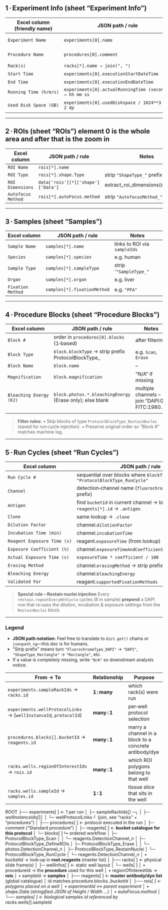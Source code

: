 
## 1 · Experiment Info (sheet **“Experiment Info”**)

| Excel column (friendly name) | JSON path / rule                                        | Notes                               |
| ---------------------------- | ------------------------------------------------------- | ----------------------------------- |
| `Experiment Name`            | `experiments[0].name`                                   | first (and only) experiment block   |
| `Procedure Name`             | `procedures[0].comment`           | “Standard procedure” in sample      |
| `Rack(s)`                    | `racks[*].name → join(", ")`                            | comma‑separate if >1                |
| `Start Time`                 | `experiments[0].executionStartDateTime`                 | ISO‑8601 UTC                        |
| `End Time`                   | `experiments[0].executionEndDateTime`                   |  –                                  |
| `Running Time (h/m/s)`       | `experiments[0].actualRunningTime (seconds) → hh mm ss` | `timedelta(seconds=...)`            |
| `Used Disk Space (GB)`       | `experiments[0].usedDiskspace / 1024**3 → 2 dp`         | unknown unit → assume bytes for now |

---

## 2 · ROIs (sheet **“ROIs”**) element 0 is the whole area and after that is the zoom in

| Excel column       | JSON path / rule           | Notes                       |
| ------------------ | -------------------------- | --------------------------- |
| `ROI Name`         | `rois[*].name`             |                             |
| `ROI Type`         | `rois[*].shape.Type`       | strip `"ShapeType_"` prefix |
| `ROI Dimensions`   | `data['rois'][*]['shape']['Data']`| extract_roi_dimensions(data['rois'])
| `Autofocus Method` | `rois[*].autoFocus.method` | strip `"AutofocusMethod_"`  |

---

## 3 · Samples (sheet **“Samples”**)

| Excel column      | JSON path / rule            | Notes                        |
| ----------------- | --------------------------- | ---------------------------- |
| `Sample Name`     | `samples[*].name`           | links to ROI via `sampleIds` |
| `Species`         | `samples[*].species`        | e.g. human                         |
| `Sample Type`     | `samples[*].sampleType`     | strip  '`"SampleType_"`        |
| `Organ`           | `samples[*].organ`          | e.g. liver                          |
| `Fixation Method` | `samples[*].fixationMethod` | e.g. `"PFA"`           |

---

## 4 · Procedure Blocks (sheet **“Procedure Blocks”**)

| Excel column            | JSON path / rule                                          | Notes                                         |
| ----------------------- | --------------------------------------------------------- | --------------------------------------------- |
| `Block #`               | order in `procedures[0].blocks` (1‑based)                 | after filtering                               |
| `Block Type`            | `block.blockType` → strip prefix    ProtocolBlockType_                      | e.g. `Scan`, `Erase`                          |
| `Block Name`            | `block.name`                             | –                                             |
| `Magnification`         | `block.magnification`                                     | “N/A” if missing                              |
| `Bleaching Energy (KJ)` | `block.photos.*.bleachingEnergy` (Erase only); else blank | multiple channels – join “DAPI:0; FITC:1980…” |
                            |

> **Filter rules:**
> • Skip blocks of type `ProtocolBlockType_RestainNuclei` (saved for run‑cycle injection).
> • Preserve original order so “Block #” matches machine log.

---

## 5 · Run Cycles (sheet **“Run Cycles”**)

| Excel column                | JSON path / rule                                                                         | Notes                  |
| --------------------------- | ---------------------------------------------------------------------------------------- | ---------------------- |
| `Run Cycle #`               | sequential over blocks where `blockType == "ProtocolBlockType_RunCycle"`                 | –                      |
| `Channel`                   | detection‑channel name (`fluorochromeType` → strip prefix)                               | DAPI, FITC, PE, APC    |
| `Antigen`                   | find `bucketId` in current channel → look up **top‑level** `reagents[*].id` → `.antigen` | blank for DAPI/restain |
| `Clone`                     | same lookup → `.clone`                                                                   | blank possible         |
| `Dilution Factor`           | channel.`dilutionFactor`                                                                 | integer                |
| `Incubation Time (min)`     | channel.`incubationTime`                                                                 | –                      |
| `Reagent Exposure Time (s)` | reagent.`exposureTime` (from lookup)                                                     | –                      |
| `Exposure Coefficient (%)`  | channel.`exposureTimeAndCoefficient.timeCoefficient`                                     | –                      |
| `Actual Exposure Time (s)`  | `exposureTime * coefficient / 100`                                                       | float                  |
| `Erasing Method`            | channel.`erasingMethod` → strip prefix                                                   | –                      |
| `Bleaching Energy`          | channel.`bleachingEnergy`                                                                | 0 for none             |
| `Validated For`             | reagent.`supportedFixationMethods`                                                       | may be CSV             |

> **Special rule – Restain nuclei injection**
> Every `restain.repeatEveryNthCycle` cycles (8 in sample) **prepend** a DAPI row that re‑uses the dilution, incubation & exposure settings from the `RestainNuclei` block.

---

### Legend

* **JSON path notation:** Feel free to translate to `dict.get()` chains or `jsonpath_ng`—this doc is for humans.
* “Strip prefix” means turn `"FluorochromeType_DAPI"` → `"DAPI"`, `"ShapeType_Rectangle"` → `"Rectangle"`, etc.
* If a value is *completely* missing, write `"N/A"` so downstream analysts notice.



| From → To                                                          | Relationship | Purpose                                               |
| ------------------------------------------------------------------ | ------------ | ----------------------------------------------------- |
| `experiments.sampleRackIds` → `racks.id`                           | **1 : many** | which rack(s) were run                                |
| `experiments.wellProtocolLinks` → (`wellInstanceId`, `protocolId`) | **many : 1** | per‑well protocol selection                           |
| `procedures.blocks[].bucketId` → `reagents.id`                     | **many : 1** | marry a channel in a block to a concrete antibody/dye |
| `racks.wells.regionOfInterestIds` → `rois.id`                      | **many : 1** | which ROI polygons belong to that well                |
| `racks.wells.sampleId` → `samples.id`                              | **1 : 1**    | tissue slice that sits in the well                    |


ROOT
├── experiments[ ]        ← 1 per run
│     ├─ sampleRackIds[*] ─┐
│     ├─ wellInstanceIds[*]│
│     └─ wellProtocolLinks ┘      (join, see “racks” + “procedures”)
│
├── procedures[ ]         ← protocol executed in the run
│     ├─ comment    (“Standard procedure”)
│     ├─ reagents[ ]      ← **bucket catalogue for this protocol**
│     └─ blocks[ ]  ↳ ordered workflow
│           ├─ ProtocolBlockType_Scan
│           │     └─ reagents.DetectionChannel_n
│           ├─ ProtocolBlockType_DefineROIs
│           ├─ ProtocolBlockType_Erase
│           │     └─ photos.DetectionChannel_n
│           ├─ ProtocolBlockType_RestainNuclei
│           └─ ProtocolBlockType_RunCycle
│                 └─ reagents.DetectionChannel_n
│                       • bucketId  →  look‑up in **root.reagents** (master list)
│
├── racks[ ]              ← physical slide frame(s)
│     ├─ wellInfos[ ]     ← static well layout
│     └─ wells[ ]
│           • procedureId   → the **procedure** used for this well
│           • regionOfInterestIds → **rois**
│           • sampleId          → **samples**
│
├── reagents[ ]           ← **master antibody/dye list** (global catalogue)
│     id matches procedure.blocks.*.bucketId
│
├── rois[ ]               ← polygons placed on a well
│     • experimentId      ↔ parent experiment
│     • shape.Data        (stringified JSON of Height / Width …)
│     • autoFocus.method
│
└── samples[ ]            ← biological samples
      id referenced by racks.wells[*].sampleId



